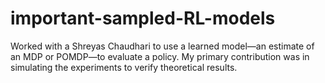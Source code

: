 # important-sampled-RL-models
Worked with a Shreyas Chaudhari to use a learned model—an estimate of an MDP or POMDP—to
evaluate a policy. My primary contribution was in simulating the experiments to verify theoretical results.
